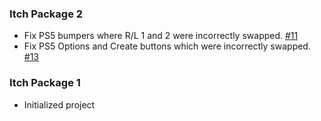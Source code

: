 
[//]: # (
Hashtag+numbers [e.g. #11] refer to corresponding GitHub issues and pull requests from the repository at github.com/lopopylopy/mrbreakfasts_free_prompts.
)

### Itch Package 2
 - Fix PS5 bumpers where R/L 1 and 2 were incorrectly swapped. [#11](https://github.com/lopopylopy/mrbreakfasts_free_prompts/pull/11)
 - Fix PS5 Options and Create buttons which were incorrectly swapped. [#13](https://github.com/lopopylopy/mrbreakfasts_free_prompts/pull/13)

### Itch Package 1
 - Initialized project 
 
